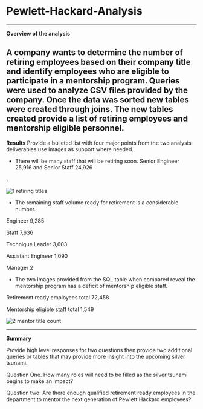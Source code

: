 # Pewlett-Hackard-Analysis

--------------------------------------------------------------------------------------------------
 
**Overview of the analysis**
 
 A company wants to determine the number of retiring employees based on their company title and  identify employees who are eligible to participate in a mentorship program. Queries were used to analyze CSV files provided by the company. Once the data was sorted new tables were created through joins. The new tables created provide a list of retiring employees and mentorship eligible personnel.
--------------------------------------------------------------------------------------------------
**Results**
    Provide a bulleted list with four major points from the two analysis deliverables use images as support where needed.
    
- There will be many staff that will be retiring soon. 
Senior Engineer 25,916 and Senior Staff 24,926

. 
 

![1 retiring titles](https://user-images.githubusercontent.com/113808332/215241815-fd29eb37-7f3f-4251-99dd-22f79f7143aa.png)


- The remaining staff volume ready for retirement is a considerable number. 

Engineer 9,285

Staff 7,636

Technique Leader 3,603

Assistant Engineer 1,090

Manager 2





- The two images provided from the SQL table when compared reveal the mentorship program has a deficit of mentorship eligible staff. 

Retirement ready employees total 72,458 

Mentorship eligible staff total 1,549

![2 mentor title count ](https://user-images.githubusercontent.com/113808332/215241827-90d402e6-4ca3-42f9-9a7d-5fff898ef521.png)







--------------------------------------------------------------------------------------------------
**Summary**

Provide high level responses for two questions then provide two additional queries or tables that may provide more insight into the upcoming silver tsunami.

Question One. How many roles will need to be filled as the silver tsunami begins to make an impact?


Question two: Are there enough qualified retirement ready employees in the department to mentor the next generation of Pewlett Hackard employees?
